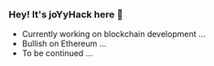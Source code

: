### Hey! It's joYyHack here 🍔
- Currently working on blockchain development ...
- Bullish on Ethereum ...
- To be continued ...
